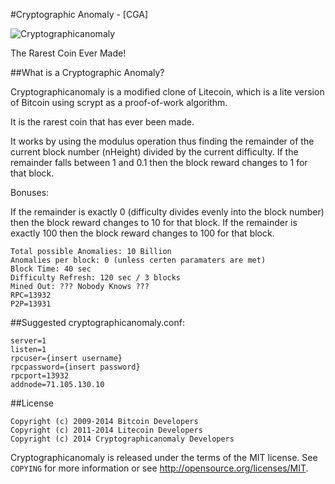 #Cryptographic Anomaly - [CGA]

![Cryptographicanomaly](http://i61.tinypic.com/30ry4w5.png)

The Rarest Coin Ever Made!

##What is a Cryptographic Anomaly?

Cryptographicanomaly is a modified clone of Litecoin, which is a lite version of Bitcoin using scrypt as a proof-of-work algorithm.

It is the rarest coin that has ever been made. 

It works by using the modulus operation thus finding the remainder of the current block number (nHeight) divided by the current difficulty. 
If the remainder falls between 1 and 0.1 then the block reward changes to 1 for that block. 

Bonuses:

If the remainder is exactly 0 (difficulty divides evenly into the block number) then the block reward changes to 10 for that block.
If the remainder is exactly 100 then the block reward changes to 100 for that block.

	Total possible Anomalies: 10 Billion
	Anomalies per block: 0 (unless certen paramaters are met)
	Block Time: 40 sec
	Difficulty Refresh: 120 sec / 3 blocks
	Mined Out: ??? Nobody Knows ???
	RPC=13932
	P2P=13931


##Suggested cryptographicanomaly.conf:

	server=1
 	listen=1
 	rpcuser={insert username}
 	rpcpassword={insert password}
 	rpcport=13932
	addnode=71.105.130.10


##License

	Copyright (c) 2009-2014 Bitcoin Developers
	Copyright (c) 2011-2014 Litecoin Developers
	Copyright (c) 2014 Cryptographicanomaly Developers

Cryptographicanomaly is released under the terms of the MIT license. See `COPYING` for more
information or see http://opensource.org/licenses/MIT.